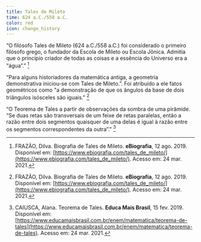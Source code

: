 ```yaml
---
title: Tales de Mileto
time: 624 a.C./558 a.C.
color: red
icon: change_history
---
```

“O filósofo Tales de Mileto (624 a.C./558 a.C.) foi considerado o primeiro filósofo grego, o fundador da Escola de Mileto ou Escola Jônica. Admitia que o princípio criador de todas as coisas e a essência do Universo era a “água”.” [^frazao]

“Para alguns historiadores da matemática antiga, a geometria demonstrativa iniciou-se com Tales de Mileto.”. Foi atribuído a ele fatos geométricos como "a demonstração de que os ângulos da base de dois triângulos isósceles são iguais." [^frazao]

“O Teorema de Tales  a partir de observações da sombra de uma pirâmide. “Se duas retas são transversais de um feixe de retas paralelas, então a razão entre dois segmentos quaisquer de uma delas é igual à razão entre os segmentos correspondentes da outra”.” [^caiusca]

[^frazao]: FRAZÃO, Dilva. Biografia de Tales de Mileto. **eBiografia**, 12 ago. 2019. Disponível em: [https://www.ebiografia.com/tales_de_mileto/](https://www.ebiografia.com/tales_de_mileto/). Acesso em: 24 mar. 2021.

[^caiusca]: CAIUSCA, Alana. Teorema de Tales. **Educa Mais Brasil**, 15 fev. 2019. Disponível em: [https://www.educamaisbrasil.com.br/enem/matematica/teorema-de-tales](https://www.educamaisbrasil.com.br/enem/matematica/teorema-de-tales).  Acesso em: 24 mar. 2021.